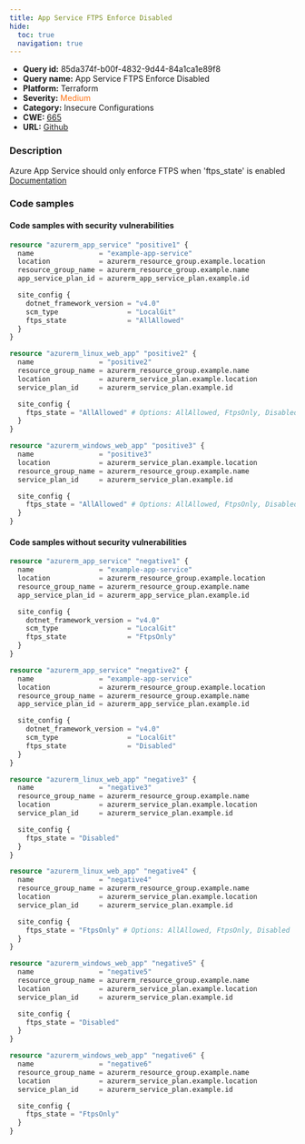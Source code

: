 ```yaml
---
title: App Service FTPS Enforce Disabled
hide:
  toc: true
  navigation: true
---
```


<style>
  .highlight .hll {
    background-color: #ff171742;
  }
  .md-content {
    max-width: 1100px;
    margin: 0 auto;
  }
</style>

-   **Query id:** 85da374f-b00f-4832-9d44-84a1ca1e89f8
-   **Query name:** App Service FTPS Enforce Disabled
-   **Platform:** Terraform
-   **Severity:** <span style="color:#ff7213">Medium</span>
-   **Category:** Insecure Configurations
-   **CWE:** <a href="https://cwe.mitre.org/data/definitions/665.html" onclick="newWindowOpenerSafe(event, 'https://cwe.mitre.org/data/definitions/665.html')">665</a>
-   **URL:** [Github](https://github.com/Checkmarx/kics/tree/master/assets/queries/terraform/azure/app_service_ftps_enforce_disabled)

### Description
Azure App Service should only enforce FTPS when 'ftps_state' is enabled<br>
[Documentation](https://registry.terraform.io/providers/hashicorp/azurerm/latest/docs/resources/app_service#ftps_state)

### Code samples
#### Code samples with security vulnerabilities
```tf title="Positive test num. 1 - tf file" hl_lines="10"
resource "azurerm_app_service" "positive1" {
  name                = "example-app-service"
  location            = azurerm_resource_group.example.location
  resource_group_name = azurerm_resource_group.example.name
  app_service_plan_id = azurerm_app_service_plan.example.id

  site_config {
    dotnet_framework_version = "v4.0"
    scm_type                 = "LocalGit"
    ftps_state               = "AllAllowed"
  }
}

```
```tf title="Positive test num. 2 - tf file" hl_lines="8"
resource "azurerm_linux_web_app" "positive2" {
  name                = "positive2"
  resource_group_name = azurerm_resource_group.example.name
  location            = azurerm_service_plan.example.location
  service_plan_id     = azurerm_service_plan.example.id

  site_config {
    ftps_state = "AllAllowed" # Options: AllAllowed, FtpsOnly, Disabled
  }
}

```
```tf title="Positive test num. 3 - tf file" hl_lines="8"
resource "azurerm_windows_web_app" "positive3" {
  name                = "positive3"
  location            = azurerm_service_plan.example.location
  resource_group_name = azurerm_resource_group.example.name
  service_plan_id     = azurerm_service_plan.example.id

  site_config {
    ftps_state = "AllAllowed" # Options: AllAllowed, FtpsOnly, Disabled
  }
}

```

#### Code samples without security vulnerabilities
```tf title="Negative test num. 1 - tf file"
resource "azurerm_app_service" "negative1" {
  name                = "example-app-service"
  location            = azurerm_resource_group.example.location
  resource_group_name = azurerm_resource_group.example.name
  app_service_plan_id = azurerm_app_service_plan.example.id

  site_config {
    dotnet_framework_version = "v4.0"
    scm_type                 = "LocalGit"
    ftps_state               = "FtpsOnly"
  }
}

```
```tf title="Negative test num. 2 - tf file"
resource "azurerm_app_service" "negative2" {
  name                = "example-app-service"
  location            = azurerm_resource_group.example.location
  resource_group_name = azurerm_resource_group.example.name
  app_service_plan_id = azurerm_app_service_plan.example.id

  site_config {
    dotnet_framework_version = "v4.0"
    scm_type                 = "LocalGit"
    ftps_state               = "Disabled"
  }
}

```
```tf title="Negative test num. 3 - tf file"
resource "azurerm_linux_web_app" "negative3" {
  name                = "negative3"
  resource_group_name = azurerm_resource_group.example.name
  location            = azurerm_service_plan.example.location
  service_plan_id     = azurerm_service_plan.example.id

  site_config {
    ftps_state = "Disabled" 
  }
}

```
```tf title="Negative test num. 4 - tf file"
resource "azurerm_linux_web_app" "negative4" {
  name                = "negative4"
  resource_group_name = azurerm_resource_group.example.name
  location            = azurerm_service_plan.example.location
  service_plan_id     = azurerm_service_plan.example.id

  site_config {
    ftps_state = "FtpsOnly" # Options: AllAllowed, FtpsOnly, Disabled
  }
}

```
```tf title="Negative test num. 5 - tf file"
resource "azurerm_windows_web_app" "negative5" {
  name                = "negative5"
  resource_group_name = azurerm_resource_group.example.name
  location            = azurerm_service_plan.example.location
  service_plan_id     = azurerm_service_plan.example.id

  site_config {
    ftps_state = "Disabled" 
  }
}

```
```tf title="Negative test num. 6 - tf file"
resource "azurerm_windows_web_app" "negative6" {
  name                = "negative6"
  resource_group_name = azurerm_resource_group.example.name
  location            = azurerm_service_plan.example.location
  service_plan_id     = azurerm_service_plan.example.id

  site_config {
    ftps_state = "FtpsOnly" 
  }
}

```